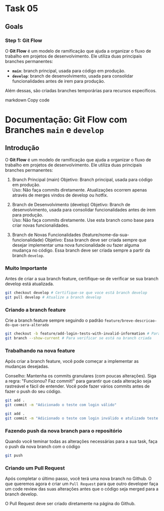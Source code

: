 # Task 05

## Goals

### Step 1: Git Flow

O **Git Flow** é um modelo de ramificação que ajuda a organizar o fluxo de trabalho em projetos de desenvolvimento. Ele utiliza duas principais branches permanentes:

- **`main`**: branch principal, usada para código em produção.
- **`develop`**: branch de desenvolvimento, usada para consolidar funcionalidades antes de irem para produção.

Além dessas, são criadas branches temporárias para recursos específicos.

markdown
Copy code

# Documentação: Git Flow com Branches `main` e `develop`

## Introdução

O **Git Flow** é um modelo de ramificação que ajuda a organizar o fluxo de trabalho em projetos de desenvolvimento. Ele utiliza duas principais branches permanentes:

1. Branch Principal (main)
   Objetivo: Branch principal, usada para código em produção.  
   Uso: Não faça commits diretamente. Atualizações ocorrem apenas através de merges vindos de develop ou hotfix.

2. Branch de Desenvolvimento (develop)
   Objetivo: Branch de desenvolvimento, usada para consolidar funcionalidades antes de irem para produção.  
   Uso: Não faça commits diretamente. Use esta branch como base para criar novas funcionalidades.

3. Branch de Novas Funcionalidades (feature/nome-da-sua-funcionalidade)
   Objetivo: Essa branch deve ser criada sempre que desejar implementar uma nova funcionalidade ou fazer alguma mudança no código. Essa branch deve ser criada sempre a partir da branch `develop`.

### Muito Importante

Antes de criar a sua branch feature, certifique-se de verificar se sua branch develop está atualizada.

```bash
git checkout develop # Certifique-se que voce está branch develop
git pull develop # Atualize a branch develop
```

### Criando a branch feature

Crie a branch feature sempre seguindo o padrão `feature/breve-descricao-do-que-sera-alterado`

```bash
git checkout -b feature/add-login-tests-with-invalid-information # Para criar uma branch a partir da branch develop
git branch --show-current # Para verificar se está na branch criada
```

### Trabalhando na nova feature

Após criar a branch feature, você pode começar a implementar as mudanças desejadas.

Conselho: Mantenha os commits granulares (com poucas alterações).
Siga a regra: "Funcionou? Faz commit!" para garantir que cada alteração seja rastreável e fácil de entender.
Você pode fazer vários commits antes de fazer o push do seu código.

```bash
git add .
git commit -m "Adicionado o teste com login válido"
```

```bash
git add .
git commit -m "Adicionado o teste com login inválido e atulizado teste de login válido"
```

### Fazendo push da nova branch para o repositório

Quando você teminar todas as alterações necessárias para a sua task, faça o push da nova branch com o código

```bash
git push
```

### Criando um Pull Request

Após completar o último passo, você terá uma nova branch no Github.
O que queremos agora é criar um `Pull Request` para que outro developer faça um code review das suas alterações antes que o código seja merged para a branch develop.

O Pull Request deve ser criado diretamente na página do Github.

